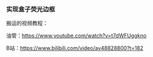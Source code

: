 ### 实现盒子荧光边框

搬运的视频教程：

油管：https://www.youtube.com/watch?v=t7dWFUggkno

B站：https://www.bilibili.com/video/av48828800?t=182
